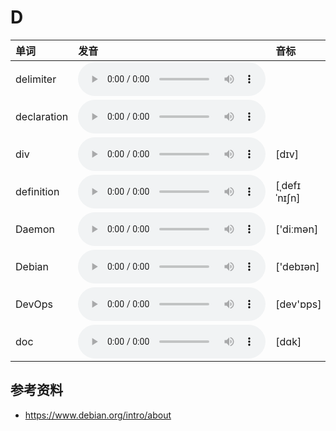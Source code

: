 
# D

| 单词  | 发音 | 音标 |
| :-- | :-- | :-- |
| delimiter | <audio :src="$withBase('/audio/delimiter.mp3')" controls="controls" controlslist="nodownload"></audio> |  |
| declaration | <audio :src="$withBase('/audio/declaration.mp3')" controls="controls" controlslist="nodownload"></audio> |  |
| div | <audio :src="$withBase('/audio/div.mp3')" controls="controls" controlslist="nodownload"></audio> | [dɪv] |
| definition | <audio :src="$withBase('/audio/definition.mp3')" controls="controls" controlslist="nodownload"></audio> | [ˌdefɪˈnɪʃn] |
| Daemon | <audio :src="$withBase('/audio/Daemon.mp3')" controls="controls" controlslist="nodownload"></audio> | ['diːmən] |
| Debian | <audio :src="$withBase('/audio/Debian.mp3')" controls="controls" controlslist="nodownload"></audio> | ['debɪən] |
| DevOps | <audio :src="$withBase('/audio/DevOps.mp3')" controls="controls" controlslist="nodownload"></audio> | [dev'ɒps] |
| doc | <audio :src="$withBase('/audio/doc.mp3')" controls="controls" controlslist="nodownload"></audio> | [dɑk] |

## 参考资料

- https://www.debian.org/intro/about

